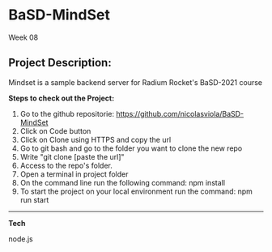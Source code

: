 # BaSD-MindSet
Week 08

## Project Description:
Mindset is a sample backend server for Radium Rocket's BaSD-2021 course

**Steps to check out the Project:**

1. Go to the github repositorie: https://github.com/nicolasviola/BaSD-MindSet
2. Click on Code button
3. Click on Clone using HTTPS and copy the url
4. Go to git bash and go to the folder you want to clone the new repo
5. Write "git clone [paste the url]"
6. Access to the repo's folder.
7. Open a terminal in project folder
8. On the command line run the following command: npm install
9. To start the project on your local environment run the command: npm run start

---

**Tech**

node.js